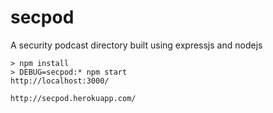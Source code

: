 # secpod
A security podcast directory built using expressjs and nodejs

    > npm install 
    > DEBUG=secpod:* npm start
    http://localhost:3000/
    
    http://secpod.herokuapp.com/